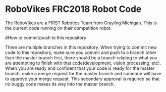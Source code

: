# RoboVikes FRC2018 Robot Code

The RoboVikes are a FIRST Robotics Team from Grayling Michigan. This is the current code running on their competition robot.


#How to commit/push to this repository

  There are multiple branches in this repository. When trying to commit new code to this repository, make sure you commit and push to a branch other than the master branch first, there should be a branch relating to what you are attempting to finish with that code(development, vision processing, etc). When you are ready and confident that your code is ready for the master branch, make a merge request for the master branch and someone will have to approve your merge request. This secondary approval is required so that no buggy code makes its way into the master branch.
